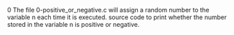 0 The file 0-positive_or_negative.c will assign a random number to the variable n each time it is executed. source code to print whether the number stored in the variable n is positive or negative.
